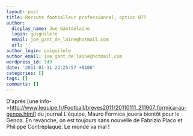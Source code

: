 ```yaml
---
layout: post
title: Recrute footballeur professionnel, option BTP
author:
  display_name: Joe Gantdelaine
  login: guiguilele
  email: joe_gant_de_laine@hotmail.com
  url: ''
author_login: guiguilele
author_email: joe_gant_de_laine@hotmail.com
wordpress_id: 749
date: '2011-01-11 22:25:57 +0100'
categories: []
tags: []
comments: []
---
```

D'après [une info->http://www.lequipe.fr/Football/breves2011/20110111_211907_formica-au-genoa.html] du journal L'équipe, Mauro Formica jouera bientôt pour le Genoa. En revanche, on est toujours sans nouvelle de Fabrizio Placo et Philippe Contreplaqué. Le monde va mal !
